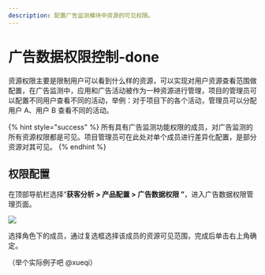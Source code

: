 ```yaml
---
description: 配置广告监测模块中资源的可见权限。
---
```


# 广告数据权限控制-done

资源权限主要是限制用户可以看到什么样的资源，可以实现对用户资源查看范围做配置，在广告监测中，应用和广告活动被作为一种资源进行管理，项目的管理员可以配置不同用户查看不同的活动，举例：对于项目下的各个活动，管理员可以分配用户 A、用户 B 查看不同的活动。

{% hint style="success" %}
所有具有广告监测功能权限的成员，对广告监测的所有资源权限都是可见。项目管理员可在此处对单个成员进行差异化配置，是部分资源对其可见。
{% endhint %}

## 权限配置

在顶部导航栏选择“**获客分析 &gt; 产品配置 &gt; 广告数据权限 ”**，进入广告数据权限管理页面。

![](https://github.com/growingio/growingio-docs-v3/tree/d520f4a494f6c0635c83422f55c665597e79ee96/.gitbook/assets/image%20%2829%29.png)

选择角色下的成员，通过复选框选择该成员的资源可见范围，完成后单击右上角确定。

（举个实际例子吧 @xueqi）

